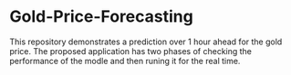 # Gold-Price-Forecasting
This repository demonstrates a prediction over 1 hour ahead for the gold price. The proposed application has two phases of checking the performance of the modle and then runing it for the real time.
